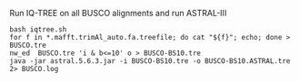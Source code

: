 Run IQ-TREE on all BUSCO alignments and run ASTRAL-III

```
bash iqtree.sh
for f in *.mafft.trimAl_auto.fa.treefile; do cat "${f}"; echo; done > BUSCO.tre
nw_ed  BUSCO.tre 'i & b<=10' o > BUSCO-BS10.tre
java -jar astral.5.6.3.jar -i BUSCO-BS10.tre -o BUSCO-BS10.ASTRAL.tre 2> BUSCO.log
```
